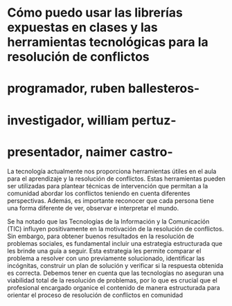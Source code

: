 # Cómo puedo usar las librerías expuestas en clases y las herramientas tecnológicas para la resolución de conflictos

# programador, ruben ballesteros- 
# investigador, william pertuz- 
# presentador, naimer castro-



La tecnología actualmente nos proporciona herramientas útiles en el aula para el aprendizaje y la resolución de conflictos. Estas herramientas pueden ser utilizadas para plantear técnicas de intervención que permitan a la comunidad abordar los conflictos teniendo en cuenta diferentes perspectivas. Además, es importante reconocer que cada persona tiene una forma diferente de ver, observar e interpretar el mundo.

Se ha notado que las Tecnologías de la Información y la Comunicación (TIC) influyen positivamente en la motivación de la resolución de conflictos. Sin embargo, para obtener buenos resultados en la resolución de problemas sociales, es fundamental incluir una estrategia estructurada que les brinde una guía a seguir. Esta estrategia les permite comparar el problema a resolver con uno previamente solucionado, identificar las incógnitas, construir un plan de solución y verificar si la respuesta obtenida es correcta. Debemos tener en cuenta que las tecnologías no aseguran una viabilidad total de la resolución de problemas, por lo que es crucial que el profesional encargado organice el contenido de manera estructurada para orientar el proceso de resolución de conflictos en comunidad
